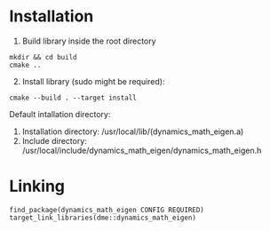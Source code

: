 # Installation

1. Build library inside the root directory
```
mkdir && cd build
cmake ..
```
2. Install library (sudo might be required):
```
cmake --build . --target install
```
Default intallation directory:
1. Installation directory: /usr/local/lib/(dynamics_math_eigen.a)
2. Include directory: /usr/local/include/dynamics_math_eigen/dynamics_math_eigen.h

# Linking
```
find_package(dynamics_math_eigen CONFIG REQUIRED)
target_link_libraries(dme::dynamics_math_eigen)
```
